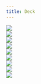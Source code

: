 ```yaml
---
title: Deck
---
```


<div class="row">
  <div class="col">
    <img src="/public/vanbuild/18.0.jpg" />
  </div>
  <div class="col">
    <img src="/public/vanbuild/18.1.jpg" />
  </div>
  <div class="col">
    <img src="/public/vanbuild/18.2.jpg" />
  </div>
</div>
<div class="row">
  <div class="col">
    <img src="/public/vanbuild/18.3.jpg" />
  </div>
  <div class="col">
    <img src="/public/vanbuild/18.4.jpg" />
  </div>
  <div class="col">
    <img src="/public/vanbuild/18.5.jpg" />
  </div>
</div>
<div class="row">
  <div class="col">
    <img src="/public/vanbuild/18.6.jpg" />
  </div>
  <div class="col">
    <img src="/public/vanbuild/18.7.jpg" />
  </div>
  <div class="col">
    <img src="/public/vanbuild/18.8.jpg" />
  </div>
</div>
